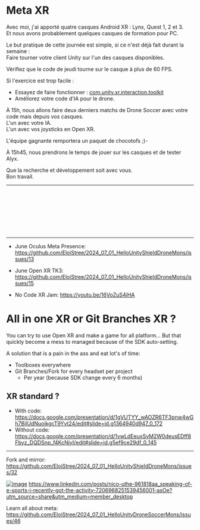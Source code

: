 # Meta XR 



Avec moi, j'ai apporté quatre casques Android XR : Lynx, Quest 1, 2 et 3.  
Et nous avons probablement quelques casques de formation pour PC.  

Le but pratique de cette journée est simple, si ce n'est déjà fait durant la semaine :  
Faire tourner votre client Unity sur l'un des casques disponibles.  
  
Vérifiez que le code de jeudi tourne sur le casque à plus de 60 FPS.  

Si l'exercice est trop facile :  
- Essayez de faire fonctionner : [com.unity.xr.interaction.toolkit](https://docs.unity3d.com/Packages/com.unity.xr.interaction.toolkit@3.0/manual/whats-new-3.0.html)
- Améliorez votre code d'IA pour le drone.  

À 15h, nous allons faire deux derniers matchs de Drone Soccer avec votre code mais depuis vos casques.  
L'un avec votre IA.  
L'un avec vos joysticks en Open XR.  
  
L'équipe gagnante remportera un paquet de chocotofs ;)-  

À 15h45, nous prendrons le temps de jouer sur les casques et de tester Alyx.  

Que la recherche et développement soit avec vous.  
Bon travail.  







--------------------------

```









```
--------------------------

- June Oculus Meta Presence: https://github.com/EloiStree/2024_07_01_HelloUnityShieldDroneMons/issues/13
- June Open XR TK3: https://github.com/EloiStree/2024_07_01_HelloUnityShieldDroneMons/issues/15


- No Code XR Jam: https://youtu.be/16VoZuS4iHA

# All in one XR or Git Branches XR ?

You can try to use Open XR and make a game for all platform...
But that quickly become a mess to managed because of the SDK auto-setting.

A solution that is a pain in the ass and eat lot's of time:
- Toolboxes everywhere
- Git Branches/Fork for every headset per project
  - Per year (because SDK change every 6 months) 


## XR standard ?
- With code: https://docs.google.com/presentation/d/1gVUTYY_wAOZR6TF3pnw4wGh7BjlUdNuoikgcT9Yvt24/edit#slide=id.g1364940d947_0_172
- Without code: https://docs.google.com/presentation/d/1vwLdEeuxSvM2W0deusEDff8Fbyz_DQDSnp_f4KcNjyI/edit#slide=id.g5ef9ce29df_0_145




--------------

Fork and mirror:
https://github.com/EloiStree/2024_07_01_HelloUnityShieldDroneMons/issues/32








[![image](https://github.com/EloiStree/2024_07_01_HelloUnityDroneSoccerMons/assets/20149493/1069ea9d-3bc9-4e8d-9841-2f4f8980b996)](https://www.linkedin.com/posts/nico-uthe-961818aa_speaking-of-e-sports-i-recently-got-the-activity-7206968251539456001-asOe?utm_source=share&utm_medium=member_desktop)
https://www.linkedin.com/posts/nico-uthe-961818aa_speaking-of-e-sports-i-recently-got-the-activity-7206968251539456001-asOe?utm_source=share&utm_medium=member_desktop







Learn all about meta:
https://github.com/EloiStree/2024_07_01_HelloUnityDroneSoccerMons/issues/46


